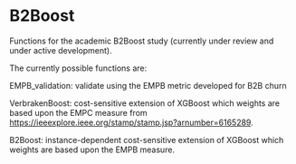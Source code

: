 # B2Boost
Functions for the academic B2Boost study (currently under review and under active development).

The currently possible functions are:

EMPB_validation: validate using the EMPB metric developed for B2B churn

VerbrakenBoost: cost-sensitive extension of XGBoost which weights are based upon the EMPC measure from https://ieeexplore.ieee.org/stamp/stamp.jsp?arnumber=6165289.

B2Boost: instance-dependent cost-sensitive extension of XGBoost which weights are based upon the EMPB measure.
